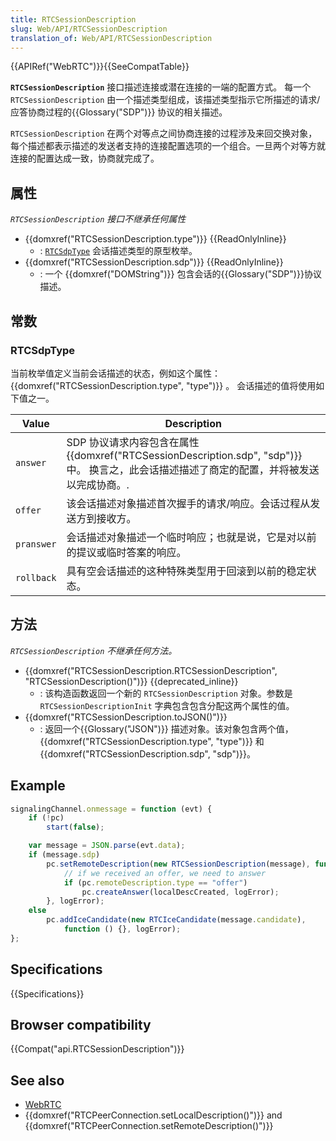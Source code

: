 ```yaml
---
title: RTCSessionDescription
slug: Web/API/RTCSessionDescription
translation_of: Web/API/RTCSessionDescription
---
```

{{APIRef("WebRTC")}}{{SeeCompatTable}}

**`RTCSessionDescription`** 接口描述连接或潜在连接的一端的配置方式。 每一个`RTCSessionDescription` 由一个描述类型组成，该描述类型指示它所描述的请求/应答协商过程的{{Glossary("SDP")}} 协议的相关描述。

`RTCSessionDescription` 在两个对等点之间协商连接的过程涉及来回交换对象，每个描述都表示描述的发送者支持的连接配置选项的一个组合。一旦两个对等方就连接的配置达成一致，协商就完成了。

## 属性

_`RTCSessionDescription` 接口不继承任何属性_

- {{domxref("RTCSessionDescription.type")}} {{ReadOnlyInline}}
  - : [`RTCSdpType`](#rtcsdptype) 会话描述类型的原型枚举。
- {{domxref("RTCSessionDescription.sdp")}} {{ReadOnlyInline}}
  - : 一个 {{domxref("DOMString")}} 包含会话的{{Glossary("SDP")}}协议描述。

## 常数

### RTCSdpType

当前枚举值定义当前会话描述的状态，例如这个属性： {{domxref("RTCSessionDescription.type", "type")}} 。 会话描述的值将使用如下值之一。

| Value      | Description                                                                                                                                                |
| ---------- | ---------------------------------------------------------------------------------------------------------------------------------------------------------- |
| `answer`   | SDP 协议请求内容包含在属性{{domxref("RTCSessionDescription.sdp", "sdp")}}中。 换言之，此会话描述描述了商定的配置，并将被发送以完成协商。. |
| `offer`    | 该会话描述对象描述首次握手的请求/响应。会话过程从发送方到接收方。                                                                                          |
| `pranswer` | 会话描述对象描述一个临时响应；也就是说，它是对以前的提议或临时答案的响应。                                                                                 |
| `rollback` | 具有空会话描述的这种特殊类型用于回滚到以前的稳定状态。                                                                                                     |

## 方法

_`RTCSessionDescription` 不继承任何方法。_

- {{domxref("RTCSessionDescription.RTCSessionDescription", "RTCSessionDescription()")}} {{deprecated_inline}}
  - : 该构造函数返回一个新的 `RTCSessionDescription` 对象。参数是 `RTCSessionDescriptionInit` 字典包含包含分配这两个属性的值。
- {{domxref("RTCSessionDescription.toJSON()")}}
  - : 返回一个{{Glossary("JSON")}} 描述对象。该对象包含两个值，{{domxref("RTCSessionDescription.type", "type")}} 和{{domxref("RTCSessionDescription.sdp", "sdp")}}。

## Example

```js
signalingChannel.onmessage = function (evt) {
    if (!pc)
        start(false);

    var message = JSON.parse(evt.data);
    if (message.sdp)
        pc.setRemoteDescription(new RTCSessionDescription(message), function () {
            // if we received an offer, we need to answer
            if (pc.remoteDescription.type == "offer")
                pc.createAnswer(localDescCreated, logError);
        }, logError);
    else
        pc.addIceCandidate(new RTCIceCandidate(message.candidate),
            function () {}, logError);
};
```

## Specifications

{{Specifications}}

## Browser compatibility

{{Compat("api.RTCSessionDescription")}}

## See also

- [WebRTC](/en-US/docs/Web/Guide/API/WebRTC)
- {{domxref("RTCPeerConnection.setLocalDescription()")}} and {{domxref("RTCPeerConnection.setRemoteDescription()")}}
